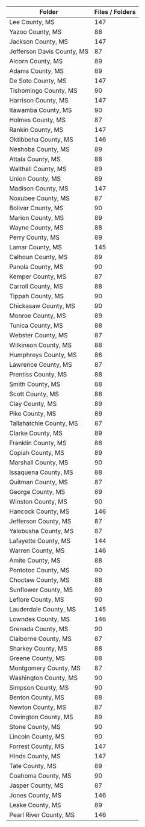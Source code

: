 | Folder                     |   Files / Folders |
|----------------------------|-------------------|
| Lee County, MS             |               147 |
| Yazoo County, MS           |                88 |
| Jackson County, MS         |               147 |
| Jefferson Davis County, MS |                87 |
| Alcorn County, MS          |                89 |
| Adams County, MS           |                89 |
| De Soto County, MS         |               147 |
| Tishomingo County, MS      |                90 |
| Harrison County, MS        |               147 |
| Itawamba County, MS        |                90 |
| Holmes County, MS          |                87 |
| Rankin County, MS          |               147 |
| Oktibbeha County, MS       |               146 |
| Neshoba County, MS         |                89 |
| Attala County, MS          |                88 |
| Walthall County, MS        |                89 |
| Union County, MS           |                89 |
| Madison County, MS         |               147 |
| Noxubee County, MS         |                87 |
| Bolivar County, MS         |                90 |
| Marion County, MS          |                89 |
| Wayne County, MS           |                88 |
| Perry County, MS           |                89 |
| Lamar County, MS           |               145 |
| Calhoun County, MS         |                89 |
| Panola County, MS          |                90 |
| Kemper County, MS          |                87 |
| Carroll County, MS         |                88 |
| Tippah County, MS          |                90 |
| Chickasaw County, MS       |                90 |
| Monroe County, MS          |                89 |
| Tunica County, MS          |                88 |
| Webster County, MS         |                87 |
| Wilkinson County, MS       |                88 |
| Humphreys County, MS       |                86 |
| Lawrence County, MS        |                87 |
| Prentiss County, MS        |                88 |
| Smith County, MS           |                88 |
| Scott County, MS           |                88 |
| Clay County, MS            |                89 |
| Pike County, MS            |                89 |
| Tallahatchie County, MS    |                87 |
| Clarke County, MS          |                89 |
| Franklin County, MS        |                88 |
| Copiah County, MS          |                89 |
| Marshall County, MS        |                90 |
| Issaquena County, MS       |                88 |
| Quitman County, MS         |                87 |
| George County, MS          |                89 |
| Winston County, MS         |                90 |
| Hancock County, MS         |               146 |
| Jefferson County, MS       |                87 |
| Yalobusha County, MS       |                87 |
| Lafayette County, MS       |               144 |
| Warren County, MS          |               146 |
| Amite County, MS           |                88 |
| Pontotoc County, MS        |                90 |
| Choctaw County, MS         |                88 |
| Sunflower County, MS       |                89 |
| Leflore County, MS         |                90 |
| Lauderdale County, MS      |               145 |
| Lowndes County, MS         |               146 |
| Grenada County, MS         |                90 |
| Claiborne County, MS       |                87 |
| Sharkey County, MS         |                88 |
| Greene County, MS          |                88 |
| Montgomery County, MS      |                87 |
| Washington County, MS      |                90 |
| Simpson County, MS         |                90 |
| Benton County, MS          |                88 |
| Newton County, MS          |                87 |
| Covington County, MS       |                89 |
| Stone County, MS           |                90 |
| Lincoln County, MS         |                90 |
| Forrest County, MS         |               147 |
| Hinds County, MS           |               147 |
| Tate County, MS            |                89 |
| Coahoma County, MS         |                90 |
| Jasper County, MS          |                87 |
| Jones County, MS           |               146 |
| Leake County, MS           |                89 |
| Pearl River County, MS     |               146 |